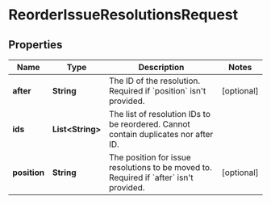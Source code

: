 # ReorderIssueResolutionsRequest

## Properties
Name | Type | Description | Notes
------------ | ------------- | ------------- | -------------
**after** | **String** | The ID of the resolution. Required if &#x60;position&#x60; isn&#x27;t provided. |  [optional]
**ids** | **List&lt;String&gt;** | The list of resolution IDs to be reordered. Cannot contain duplicates nor after ID. | 
**position** | **String** | The position for issue resolutions to be moved to. Required if &#x60;after&#x60; isn&#x27;t provided. |  [optional]
